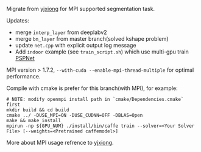 
Migrate from [yjxiong](https://github.com/yjxiong/caffe/tree/02d361cadcb133a531f00331d7b21a268bd2aa0d) for MPI supported segmentation task. 

Updates:

- merge `interp_layer` from deeplabv2
- merge `bn_layer` from master branch(solved kshape problem)
- update `net.cpp` with explicit output log message 
- Add `indoor` example (see `train_script.sh`) which use multi-gpu train [PSPNet](https://github.com/hszhao/PSPNet)

MPI version > 1.7.2, `--with-cuda --enable-mpi-thread-multiple` for optimal performance.

Compile with cmake is prefer for this branch(with MPI), for example:

```
# NOTE: modify openmpi install path in `cmake/Dependencies.cmake` first
mkdir build && cd build
cmake ../ -DUSE_MPI=ON -DUSE_CUDNN=OFF -DBLAS=Open
make && make install
mpirun -np ${GPU_NUM} ./install/bin/caffe train --solver=<Your Solver File> [--weights=<Pretrained caffemodel>]
```

More about MPI usage refrence to [yjxiong](https://github.com/yjxiong/caffe/tree/mem).

